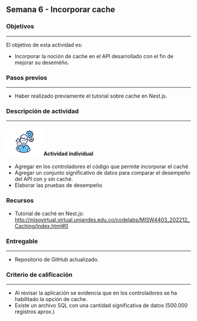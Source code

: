 ## Semana 6 - Incorporar cache

### Objetivos

---

El objetivo de esta actividad es:

- Incorporar la noción de cache en el API desarrollado con el fin de mejorar su deseméño.

### Pasos previos

---

- Haber realizado previamente el tutorial sobre cache en Nest.js.

### Descripción de actividad

---

#### ![](./../../assets/images/individuo.png) Actividad individual

- Agregar en los controladores el código que permite incorporar el caché
- Agregar un conjunto significativo de datos para comparar el desempeño del API con y sin caché. 
- Elaborar las pruebas de desempeño

### Recursos

- Tutorial de caché en Nest.js: http://misovirtual.virtual.uniandes.edu.co/codelabs/MISW4403_202212_Caching/index.html#0 

### Entregable

---

- Repositorio de GitHub actualizado.

### Criterio de calificación

---

- Al revisar la aplicación se evidencia que en los controladores se ha habilitado la opción de cache.
- Existe un archivo SQL con una cantidad significativa de datos (500.000 registros aprox.)


